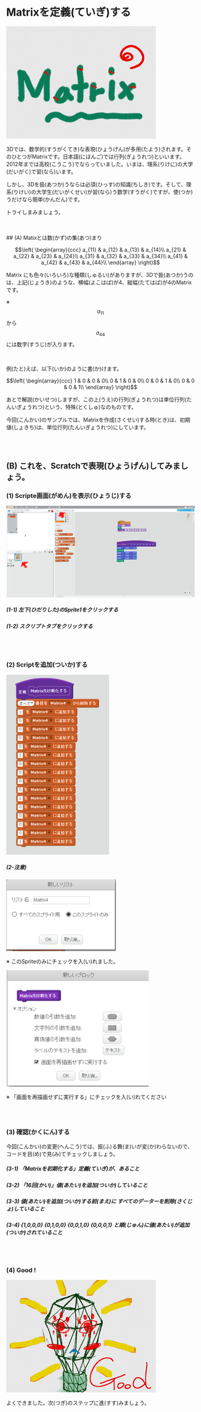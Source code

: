 # Matrixを定義(ていぎ)する

![](about.png)

3Dでは、数学的(すうがくてき)な表現(ひょうげん)が多用(たよう)されます。そのひとつがMatrixです。日本語(にほんご)では行列(ぎょうれつ)といいます。2012年までは高校(こうこう)でならっていました。いまは、理系(りけに)の大学(だいがく)で習(なら)います。

しかし、3Dを扱(あつか)うならは必須(ひっす)の知識(ちしき)です。そして、理系(りけい)の大学生(だいがくせい)が習(なら)う数学(すうがく)ですが、使(つか)うだけなら簡単(かんだん)です。

トライしまみましょう。


<br>
<br>
## (A) Matixとは数(かず)の集(あつ)まり

$$\left(
  \begin{array}{ccc}
    a_{11} & a_{12} & a_{13} & a_{14}\\
    a_{21} & a_{22} & a_{23} & a_{24}\\
    a_{31} & a_{32} & a_{33} & a_{34}\\
    a_{41} & a_{42} & a_{43} & a_{44}\\
  \end{array}
\right)$$

Matrix にも色々(いろいろ)な種類(しゅるい)がありますが、3Dで扱(あつか)うのは、上記(じょうき)のような、横幅(よこはば)が4、縦幅(たてはば)が4のMatrixです。

※ $$a_{11}$$から$$a_{44}$$ には数字(すうじ)が入ります。

<br>

例(たと)えば、以下(いか)のように書(か)けます。

$$\left(
  \begin{array}{ccc}
    1 & 0 & 0 & 0\\
    0 & 1 & 0 & 0\\
    0 & 0 & 1 & 0\\
    0 & 0 & 0 & 1\\
  \end{array}
\right)$$

あとで解説(かいせつ)しますが、この上(うえ)の行列(ぎょうれつ)は単位行列(たんいぎょうれつ)という、特殊(とくしゅ)なのものです。


今回(こんかい)のサンプルでは、Matrixを作成(さくせい)する時(とき)は、初期値(しょきち)は、単位行列(たんいぎょうれつ)にしています。

<br>
<br>

## (B) これを、Scratchで表現(ひょうげん)してみましょう。
### (1) Scripte画面(がめん)を表示(ひょうじ)する

![](f01.png)

##### (1-1) 左下(ひだりした)のSprite1をクリックする

##### (1-2) スクリプトタブをクリックする


<br>
<br>

### (2) Scriptを追加(ついか)する

![](fs01.png)

##### (2-注意)
![](fs01_opt1.png)

※ このSpriteのみにチェックを入(い)れました。

![](fs01_opt2.png)

※  「画面を再描画せずに実行する」にチェックを入(い)れてください


<br>
<br>

### (3) 確認(かくにん)する

今回(こんかい)の変更(へんこう)では、振(ふ)る舞(ま)いが変(か)わらないので、コードを目(め)で見(み)てチェックしましょう。

##### (3-1) 「Matrixを初期化する」定義(ていぎ)が、あること
##### (3-2) 「16回(かい)」値(あたい)を追加(ついか)していること
##### (3-3) 値(あたい)を追加(ついか)する前(まえ)に すべてのデーターを削除(さくじょ)していること
##### (3-4) {1,0,0,0} {0,1,0,0} {0,0,1,0} {0,0,0,1} と順(じゅん)に値(あたい)が追加(ついか)されていること


<br>
<br>

### (4) Good !

![](../good.png)

よくできました。次(つぎ)のステップに進(すす)みましょう。




